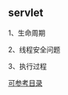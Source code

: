 ## servlet

1、生命周期

2、线程安全问题

3、执行过程

[可参考目录](https://blog.csdn.net/jinfulin/article/details/44549573)

